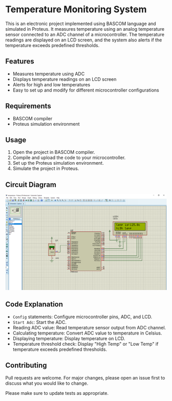 # Temperature Monitoring System

This is an electronic project implemented using BASCOM language and simulated in Proteus. It measures temperature using an analog temperature sensor connected to an ADC channel of a microcontroller. The temperature readings are displayed on an LCD screen, and the system also alerts if the temperature exceeds predefined thresholds.

## Features

- Measures temperature using ADC
- Displays temperature readings on an LCD screen
- Alerts for high and low temperatures
- Easy to set up and modify for different microcontroller configurations

## Requirements

- BASCOM compiler
- Proteus simulation environment

## Usage

1. Open the project in BASCOM compiler.
2. Compile and upload the code to your microcontroller.
3. Set up the Proteus simulation environment.
4. Simulate the project in Proteus.

## Circuit Diagram

![Circuit Diagram](img/temperature-diagram.png)

## Code Explanation

- `Config` statements: Configure microcontroller pins, ADC, and LCD.
- `Start Adc`: Start the ADC.
- Reading ADC value: Read temperature sensor output from ADC channel.
- Calculating temperature: Convert ADC value to temperature in Celsius.
- Displaying temperature: Display temperature on LCD.
- Temperature threshold check: Display "High Temp" or "Low Temp" if temperature exceeds predefined thresholds.

## Contributing

Pull requests are welcome. For major changes, please open an issue first to discuss what you would like to change.

Please make sure to update tests as appropriate.




